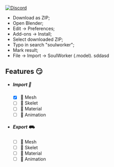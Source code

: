 [![Discord](https://img.shields.io/discord/606442027873206292?style=for-the-badge&label=Discor%20server)](http://discord.gg/SequFJP)

- Download as ZIP;
- Open Blender;
- Edit -> Preferences;
- Add-ons -> Install;
- Select downloaded ZIP;
- Typo in search "soulworker";
- Mark result;
- File -> Import -> SoulWorker (.model).
  sddasd

## Features 😏

- ##### Import 🚚

  - [x] 👾 Mesh
  - [ ] 👻 Skelet
  - [ ] 🤡 Material
  - [ ] 💃 Animation

- ##### Export ⛟
  - [ ] 👾 Mesh
  - [ ] 👻 Skelet
  - [ ] 🤡 Material
  - [ ] 💃 Animation
